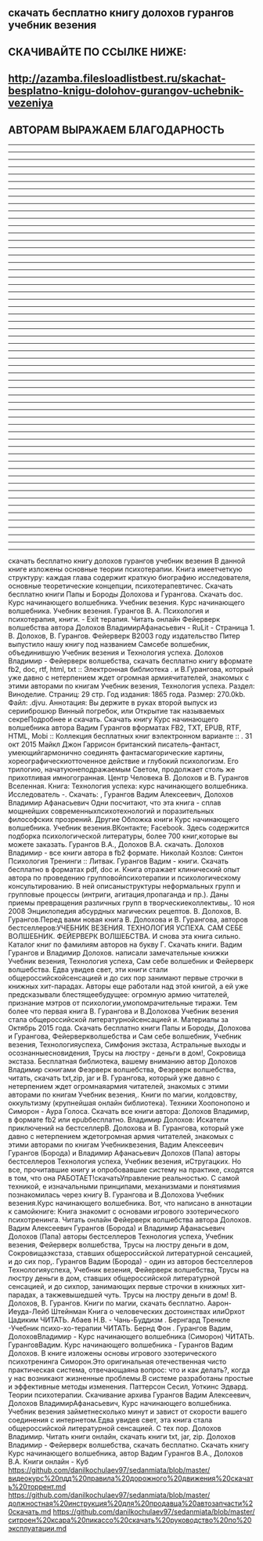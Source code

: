 скачать бесплатно книгу долохов гурангов учебник везения
--------------------------------------------------
СКАЧИВАЙТЕ ПО ССЫЛКЕ НИЖЕ:
--------------------------------------------------
http://azamba.filesloadlistbest.ru/skachat-besplatno-knigu-dolohov-gurangov-uchebnik-vezeniya
--------------------------------------------------
АВТОРАМ ВЫРАЖАЕМ БЛАГОДАРНОСТЬ
--------------------------------------------------
--------------------------------------------------
--------------------------------------------------
--------------------------------------------------
--------------------------------------------------
--------------------------------------------------
--------------------------------------------------
--------------------------------------------------
--------------------------------------------------
--------------------------------------------------
--------------------------------------------------
--------------------------------------------------
--------------------------------------------------
--------------------------------------------------
--------------------------------------------------
--------------------------------------------------
--------------------------------------------------
--------------------------------------------------
--------------------------------------------------
--------------------------------------------------
--------------------------------------------------
--------------------------------------------------
--------------------------------------------------
--------------------------------------------------
--------------------------------------------------
--------------------------------------------------
--------------------------------------------------
--------------------------------------------------
--------------------------------------------------
--------------------------------------------------
--------------------------------------------------
--------------------------------------------------
--------------------------------------------------
--------------------------------------------------
--------------------------------------------------
--------------------------------------------------
--------------------------------------------------
--------------------------------------------------
--------------------------------------------------
--------------------------------------------------
--------------------------------------------------
--------------------------------------------------
--------------------------------------------------
--------------------------------------------------
--------------------------------------------------
--------------------------------------------------
--------------------------------------------------
--------------------------------------------------
--------------------------------------------------
--------------------------------------------------
--------------------------------------------------
--------------------------------------------------
--------------------------------------------------
--------------------------------------------------
--------------------------------------------------
--------------------------------------------------
--------------------------------------------------
скачать бесплатно книгу долохов гурангов учебник везения В данной книге изложены основные теории психотерапии. Книга имеетчеткую структуру: каждая глава содержит краткую биографию исследователя, основные теоретические концепции, психотерапевтичес. Скачать бесплатно книги Папы и Бороды Долохова и Гурангова. Скачать doc. Курс начинающего волшебника. Учебник везения. Курс начинающего волшебника. Учебник везения. Гурангов В. А. Психология и психотерапия, книги. - Exit терапия. Читать онлайн Фейерверк волшебства автора Долохов ВладимирАфанасьевич - RuLit - Страница 1.  В. Долохов, В. Гурангов. Фейерверк  В2003 году издательство Питер выпустило нашу книгу под названием Самсебе волшебник, объединившую Учебник везения и Технология успеха. Долохов Владимир - Фейерверк волшебства, скачать бесплатно книгу вформате fb2, doc, rtf, html, txt :: Электронная библиотека .  и В.Гурангова, который уже давно с нетерпением ждет огромная армиячитателей, знакомых с этими авторами по книгам Учебник везения, Технология успеха. Раздел: Виноделие. Страниц: 29 стр. Год издания: 1865 года. Размер: 270.0kb. Файл: .djvu. Аннотация: Вы держите в руках второй выпуск из серииброшюр Винный погребок, или Открытие так называемых секреПодробнее и скачать. Скачать книгу Курс начинающего волшебника автора Вадим Гурангов вформатах FB2, TXT, EPUB, RTF, HTML, Mobi :: Коллекция бесплатных книг вэлектронном варианте :: . 31 окт 2015  Майкл Джон Гаррисон  британский писатель-фантаст, умеющийгармонично соединять фантасмагорические картины, хореографическиотточенное действие и глубокий психологизм. Его трилогию, начатуюнеподражаемым Светом, продолжает столь же прихотливая имногогранная. Центр Человека  В. Долохов и В. Гурангов  Вселенная. Книга: Технология успеха: курс начинающего волшебника. Исследователь -. Скачать: , Гурангов Вадим Алексеевич, Долохов Владимир Афанасьевич Одни посчитают, что эта книга - сплав мощнейших современныхпсихотехнологий и поразительных философских прозрений. Другие Обложка книги Курс начинающего волшебника. Учебник везения.ВКонтакте; Facebook. Здесь содержится подборка психологической литературы, более 700 книг,которые вы можете заказать.
Гурангов В.А., Долохов В.А. скачать. Долохов Владимир - все книги автора в fb2 формате. Николай Козлов: Синтон  Психология  Тренинги :: Литвак. Гурангов Вадим - книги. Скачать бесплатно в форматах pdf, doc и. Книга отражает клинический опыт автора по проведению групповойпсихотерапии и психологическому консультированию. В ней описаныструктуры неформальных групп и групповые процессы (интриги, агитация,пропаганда и пр.). Даны приемы превращения различных групп в творческиеколлективы,. 10 ноя 2008  Энциклопедия абсурдных магических рецептов. В. Долохов, В. Гурангов.Перед вами новая книга В. Долохова и В. Гурангова, авторов бестселлеров:УЧЕБНИК ВЕЗЕНИЯ. ТЕХНОЛОГИЯ УСПЕХА. САМ СЕБЕ ВОЛШЕБНИК. ФЕЙЕРВЕРК ВОЛШЕБСТВА. И снова эта книга сильно. Каталог книг по фамилиям авторов на букву Г. Скачать книги. Вадим Гурангов и Владимир Долохов.  написали замечательные книжки Учебник везения, Технология успеха, Сам себе волшебник и Фейерверк волшебства. Едва увидев свет, эти книги стали общероссийскойсенсацией и до сих пор занимают первые строчки в книжных хит-парадах. Авторы еще работали над этой книгой, а ей уже предсказывали блестящеебудущее: огромную армию читателей, признание мэтров от психологии,умопомрачительные тиражи. Тем более что первая книга В. Гурангова и В.Долохова Учебник везения стала общероссийской литературнойсенсацией и. Материалы за Октябрь 2015 года. Скачать бесплатно книги Папы и Бороды, Долохова и Гурангова, Фейерверкволшебства и Сам себе волшебник, Учебник везения, Технологияуспеха, Симфония экстаза, Астральные выходы и осознанныесновидения, Трусы на люстру - деньги в дом!, Сокровища экстаза. Бесплатная библиотека, вашему вниманию автор Долохов Владимир скнигами Феэрверк волшебства,  Феэрверк волшебства, читать, скачать txt,zip, jar  и В. Гурангова, который уже давно с нетерпением ждет огромнаяармия читателей, знакомых с этими авторами по книгам Учебник везения,. Книги по магии, колдовству, оккультизму (крупнейшая онлайн библиотека). Техники Хоопонопоно и Симорон - Аура Голоса. Скачать все книги автора: Долохов Владимир, в формате fb2 или epubбесплатно.  Владимир Долохов: Искатели приключений на  бестселлерВ. Долохова и В. Гурангова, который уже давно с нетерпением ждетогромная армия читателей, знакомых с этими авторами по книгам Учебниквезения,
Вадим Алексеевич Гурангов (Борода) и Владимир Афанасьевич Долохов (Папа)  авторы бестселлеров Технология успеха, Учебник везения,  иСтругацких. Но все, прочитавшие книгу и опробовавшие систему на практике, сходятся в том, что она РАБОТАЕТ!скачатьУправление реальностью. С самой техникой, е изначальными принципами, механизмами и понятиямия познакомилась через книгу В. Гурангова и В.Долохова  Учебник везения.Курс начинающего волшебника. Вот, что написано в аннотации к самойкниге: Книга знакомит с основами игрового эзотерического психотренинга. Читать онлайн Фейерверк волшебства автора Долохов. Вадим Алексеевич Гурангов (Борода) и Владимир Афанасьевич Долохов (Папа)  авторы бестселлеров Технология успеха, Учебник везения, Фейерверк волшебства, Трусы на люстру  деньги в дом, Сокровищаэкстаза, ставших общероссийской литературной сенсацией, и до сих пор,. Гурангов Вадим (Борода) - один из авторов бестселлеров Технологияуспеха, Учебник везения, Фейерверк волшебства, Трусы на люстру деньги в дом, ставших общероссийской литературной сенсацией, и до сихпор, занимающих первые строчки в книжных хит-парадах, а такжевышедшей чуть. Трусы на люстру деньги в дом! В. Долохов, В. Гурангов. Книги по магии, скачать бесплатно. Аарон-Иеуда-Лейб Штейнман  Книга о человеческих достоинствах илиОрхот Цадиким ЧИТАТЬ. Абаев Н.В. - Чань-Буддизм . Бернгард Тренкле -Учебник психо-хо-терапии ЧИТАТЬ. Бернд Фон . Гурангов Вадим, ДолоховВладимир - Курс начинающего волшебника (Симорон) ЧИТАТЬ. ГуранговВадим. Курс начинающего волшебника - Гурангов Вадим  Долохов. В книге изложены основы игрового эзотерического психотренинга Симорон.Это оригинальная отечественная чисто практическая система, отвечающаяна вопрос: что и как делать?, когда у нас возникают жизненные проблемы.В системе разработаны простые и эффективные методы изменения. Паттерсон Сесил, Уоткинс Эдвард. Теории психотерапии. Скачивание архива Гурангов Вадим Алексеевич, Долохов ВладимирАфанасьевич, Курс начинающего волшебника. Учебник везения займетнесколько минут и завист от скорости вашего соединения с интернетом.Едва увидев свет, эта книга стала общероссийской литературной сенсацией. С тех пор. Долохов Владимир. Читать книги онлайн, скачать книги txt, jar, zip. Долохов Владимир - Фейерверк волшебства, скачать бесплатно. Скачать книгу Курс начинающего волшебника, автор Вадим
Гурангов В.А., Долохов В.А. Книги онлайн - Куб
https://github.com/danilkochulaev97/sedanmiata/blob/master/видеокурс%20пдд%20правила%20дорожного%20движения%20скачать%20торрент.md
https://github.com/danilkochulaev97/sedanmiata/blob/master/должностная%20инструкция%20для%20продавца%20автозапчасти%20скачать.md
https://github.com/danilkochulaev97/sedanmiata/blob/master/ситроен%20ксара%20пикассо%20скачать%20руководство%20по%20эксплуатации.md